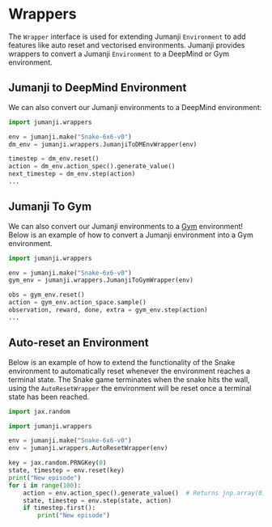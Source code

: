 # Wrappers

The `Wrapper` interface is used for extending Jumanji `Environment` to add features like auto reset and vectorised environments.
Jumanji provides wrappers to convert a Jumanji `Environment` to a DeepMind or Gym environment.

## Jumanji to DeepMind Environment
We can also convert our Jumanji environments to a DeepMind environment:
```python
import jumanji.wrappers

env = jumanji.make("Snake-6x6-v0")
dm_env = jumanji.wrappers.JumanjiToDMEnvWrapper(env)

timestep = dm_env.reset()
action = dm_env.action_spec().generate_value()
next_timestep = dm_env.step(action)
...
```

## Jumanji To Gym
We can also convert our Jumanji environments to a [Gym](https://github.com/openai/gym) environment!
Below is an example of how to convert a Jumanji environment into a Gym environment.

```python
import jumanji.wrappers

env = jumanji.make("Snake-6x6-v0")
gym_env = jumanji.wrappers.JumanjiToGymWrapper(env)

obs = gym_env.reset()
action = gym_env.action_space.sample()
observation, reward, done, extra = gym_env.step(action)
...
```

## Auto-reset an Environment
Below is an example of how to extend the functionality of the Snake environment to automatically reset whenever the environment reaches a terminal state.
The Snake game terminates when the snake hits the wall, using the `AutoResetWrapper` the environment will be reset once a terminal state has been reached.

```python
import jax.random

import jumanji.wrappers

env = jumanji.make("Snake-6x6-v0")
env = jumanji.wrappers.AutoResetWrapper(env)

key = jax.random.PRNGKey(0)
state, timestep = env.reset(key)
print("New episode")
for i in range(100):
    action = env.action_spec().generate_value()  # Returns jnp.array(0) when using Snake.
    state, timestep = env.step(state, action)
    if timestep.first():
        print("New episode")
```
